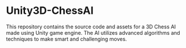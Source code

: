 # Unity3D-ChessAI
This repository contains the source code and assets for a 3D Chess AI made using Unity game engine. The AI utilizes advanced algorithms and techniques to make smart and challenging moves.

